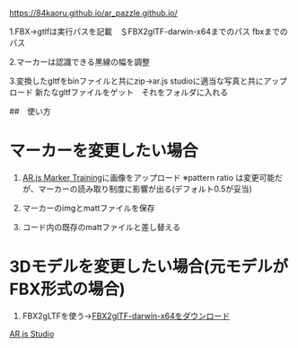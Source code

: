 https://84kaoru.github.io/ar_pazzle.github.io/


1.FBX→gtlfは実行パスを記載　＄FBX2glTF-darwin-x64までのパス fbxまでのパス

2.マーカーは認識できる黒線の幅を調整

3.変換したgltfをbinファイルと共にzip→ar.js studioに適当な写真と共にアップロード
新たなgltfファイルをゲット　それをフォルダに入れる

##　使い方

# マーカーを変更したい場合
1. [AR.js Marker Training](https://jeromeetienne.github.io/AR.js/three.js/examples/marker-training/examples/generator.html)に画像をアップロード
※pattern ratio は変更可能だが、マーカーの読み取り制度に影響が出る(デフォルト0.5が妥当)

2. マーカーのimgとmattファイルを保存

3. コード内の既存のmattファイルと差し替える

# 3Dモデルを変更したい場合(元モデルがFBX形式の場合)
1. FBX2gLTFを使う→[FBX2glTF-darwin-x64をダウンロード](https://github.com/facebookincubator/FBX2glTF/releases)

[AR.js Studio](https://ar-js-org.github.io/studio/pages/marker/index.html)

